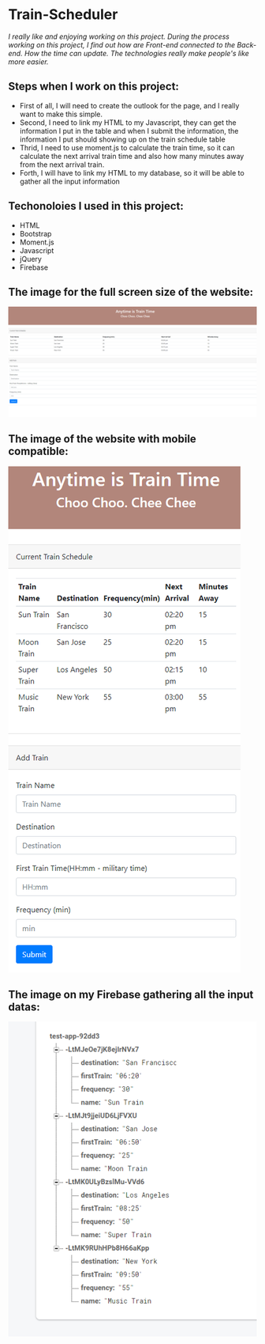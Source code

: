 # Train-Scheduler

*I really like and enjoying working on this project. During the process working on this project, I find out how are Front-end connected to the Back-end. How the time can update. The technologies really make people's like more easier.*

## Steps when I work on this project:
- First of all, I will need to create the outlook for the page, and I really want to make this simple.
- Second, I need to link my HTML to my Javascript, they can get the information I put in the table and when I submit the information, the information I put should showing up on the train schedule table
- Thrid, I need to use moment.js to calculate the train time, so it can calculate the next arrival train time and also how many minutes away from the next arrival train.
- Forth, I will have to link my HTML to my database, so it will be able to gather all the input information

## Techonoloies I used in this project:

- HTML
- Bootstrap
- Moment.js
- Javascript
- jQuery
- Firebase

## The image for the full screen size of the website:
![Full size website](images/1.png)

## The image of the website with mobile compatible:
![Mobile Compatible](images/2.png)

## The image on my Firebase gathering all the input datas:
![Mobile Compatible](images/3.png)